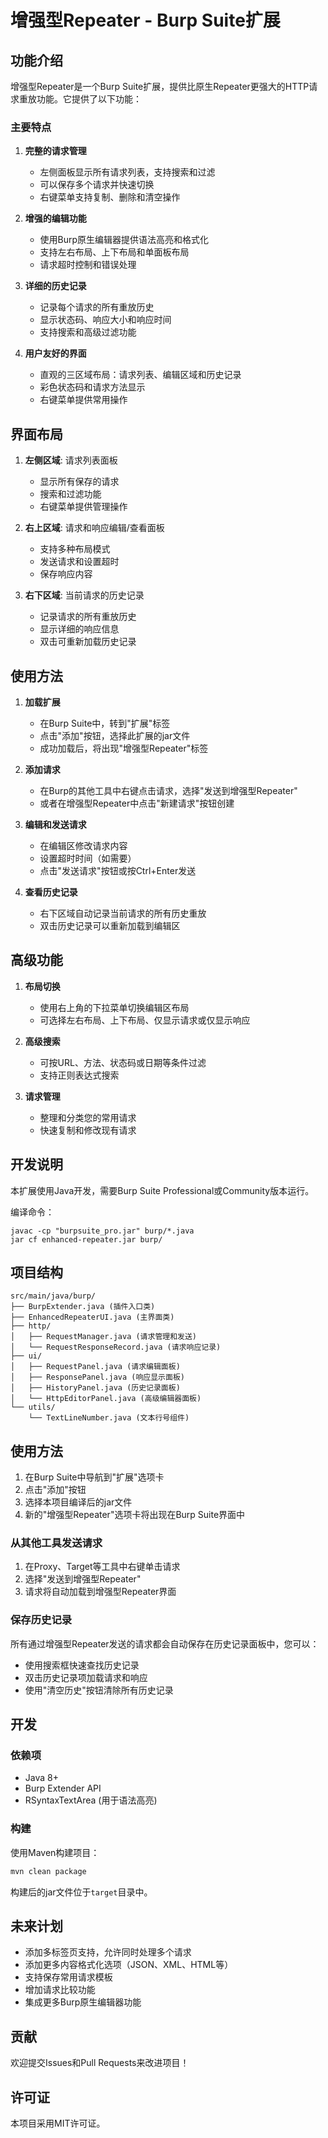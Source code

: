 # 增强型Repeater - Burp Suite扩展

## 功能介绍

增强型Repeater是一个Burp Suite扩展，提供比原生Repeater更强大的HTTP请求重放功能。它提供了以下功能：

### 主要特点

1. **完整的请求管理**
   - 左侧面板显示所有请求列表，支持搜索和过滤
   - 可以保存多个请求并快速切换
   - 右键菜单支持复制、删除和清空操作

2. **增强的编辑功能**
   - 使用Burp原生编辑器提供语法高亮和格式化
   - 支持左右布局、上下布局和单面板布局
   - 请求超时控制和错误处理

3. **详细的历史记录**
   - 记录每个请求的所有重放历史
   - 显示状态码、响应大小和响应时间
   - 支持搜索和高级过滤功能

4. **用户友好的界面**
   - 直观的三区域布局：请求列表、编辑区域和历史记录
   - 彩色状态码和请求方法显示
   - 右键菜单提供常用操作

## 界面布局

1. **左侧区域**: 请求列表面板
   - 显示所有保存的请求
   - 搜索和过滤功能
   - 右键菜单提供管理操作

2. **右上区域**: 请求和响应编辑/查看面板
   - 支持多种布局模式
   - 发送请求和设置超时
   - 保存响应内容

3. **右下区域**: 当前请求的历史记录
   - 记录请求的所有重放历史
   - 显示详细的响应信息
   - 双击可重新加载历史记录

## 使用方法

1. **加载扩展**
   - 在Burp Suite中，转到"扩展"标签
   - 点击"添加"按钮，选择此扩展的jar文件
   - 成功加载后，将出现"增强型Repeater"标签

2. **添加请求**
   - 在Burp的其他工具中右键点击请求，选择"发送到增强型Repeater"
   - 或者在增强型Repeater中点击"新建请求"按钮创建

3. **编辑和发送请求**
   - 在编辑区修改请求内容
   - 设置超时时间（如需要）
   - 点击"发送请求"按钮或按Ctrl+Enter发送

4. **查看历史记录**
   - 右下区域自动记录当前请求的所有历史重放
   - 双击历史记录可以重新加载到编辑区

## 高级功能

1. **布局切换**
   - 使用右上角的下拉菜单切换编辑区布局
   - 可选择左右布局、上下布局、仅显示请求或仅显示响应

2. **高级搜索**
   - 可按URL、方法、状态码或日期等条件过滤
   - 支持正则表达式搜索

3. **请求管理**
   - 整理和分类您的常用请求
   - 快速复制和修改现有请求

## 开发说明

本扩展使用Java开发，需要Burp Suite Professional或Community版本运行。

编译命令：
```
javac -cp "burpsuite_pro.jar" burp/*.java
jar cf enhanced-repeater.jar burp/
```

## 项目结构

```
src/main/java/burp/
├── BurpExtender.java (插件入口类)
├── EnhancedRepeaterUI.java (主界面类)
├── http/
│   ├── RequestManager.java (请求管理和发送)
│   └── RequestResponseRecord.java (请求响应记录)
├── ui/
│   ├── RequestPanel.java (请求编辑面板)
│   ├── ResponsePanel.java (响应显示面板)
│   ├── HistoryPanel.java (历史记录面板)
│   └── HttpEditorPanel.java (高级编辑器面板)
└── utils/
    └── TextLineNumber.java (文本行号组件)
```

## 使用方法

1. 在Burp Suite中导航到"扩展"选项卡
2. 点击"添加"按钮
3. 选择本项目编译后的jar文件
4. 新的"增强型Repeater"选项卡将出现在Burp Suite界面中

### 从其他工具发送请求

1. 在Proxy、Target等工具中右键单击请求
2. 选择"发送到增强型Repeater"
3. 请求将自动加载到增强型Repeater界面

### 保存历史记录

所有通过增强型Repeater发送的请求都会自动保存在历史记录面板中，您可以：

- 使用搜索框快速查找历史记录
- 双击历史记录项加载请求和响应
- 使用"清空历史"按钮清除所有历史记录

## 开发

### 依赖项

- Java 8+
- Burp Extender API
- RSyntaxTextArea (用于语法高亮)

### 构建

使用Maven构建项目：

```bash
mvn clean package
```

构建后的jar文件位于`target`目录中。

## 未来计划

- 添加多标签页支持，允许同时处理多个请求
- 添加更多内容格式化选项（JSON、XML、HTML等）
- 支持保存常用请求模板
- 增加请求比较功能
- 集成更多Burp原生编辑器功能

## 贡献

欢迎提交Issues和Pull Requests来改进项目！

## 许可证

本项目采用MIT许可证。
